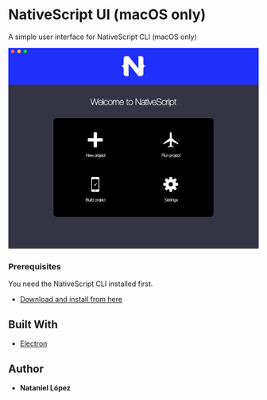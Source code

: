 # NativeScript UI (macOS only)

A simple user interface for NativeScript CLI (macOS only)

![](https://raw.githubusercontent.com/Nataniel4/nativescript-ui-client/master/screenshot.png)

### Prerequisites

You need the NativeScript CLI installed first.
* [Download and install from here](http://docs.nativescript.org/angular/start/quick-setup/)

## Built With

* [Electron](http://electron.atom.io/)

## Author

* **Nataniel López**
